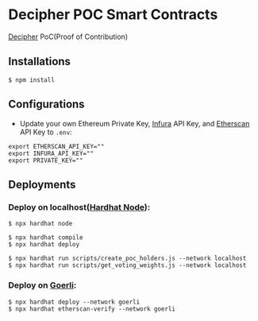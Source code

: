 # Decipher POC Smart Contracts
[Decipher](https://decipher.ac/) PoC(Proof of Contribution)


## Installations

```shell
$ npm install
```

## Configurations

- Update your own Ethereum Private Key, [Infura](https://www.infura.io/) API Key, and [Etherscan](https://etherscan.io/) API Key to `.env`:

```shell
export ETHERSCAN_API_KEY=""
export INFURA_API_KEY=""
export PRIVATE_KEY=""
```


## Deployments
### Deploy on localhost([Hardhat Node](https://hardhat.org/hardhat-network/docs/overview)):

```shell
$ npx hardhat node
```

```shell
$ npx hardhat compile
$ npx hardhat deploy
```

```shell
$ npx hardhat run scripts/create_poc_holders.js --network localhost
$ npx hardhat run scripts/get_voting_weights.js --network localhost
```

### Deploy on [Goerli](https://goerli.net/):

```shell
$ npx hardhat deploy --network goerli
$ npx hardhat etherscan-verify --network goerli
```
